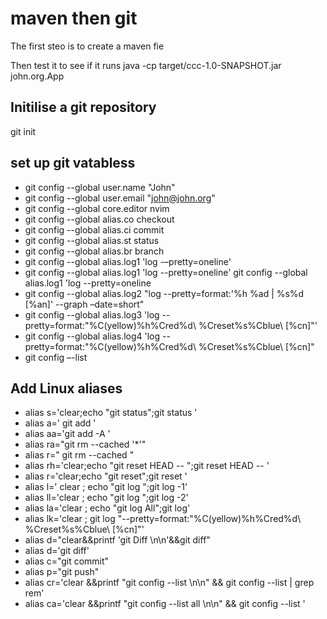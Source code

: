 # maven then git

The first steo is to create a maven fie 

Then test it to see if it runs 
java -cp target/ccc-1.0-SNAPSHOT.jar john.org.App

## Initilise a git repository
git init


## set up git vatabless
- git config --global user.name  "John"
- git config --global user.email "john@john.org"
- git config --global core.editor nvim
- git config --global alias.co checkout
- git config --global alias.ci commit
- git config --global alias.st status
- git config --global alias.br branch
- git config --global alias.log1 'log -–pretty=oneline'
- git config --global alias.log1 'log --pretty=oneline'
git config --global alias.log1 'log --pretty=oneline
- git config --global alias.log2 "log --pretty=format:'%h %ad | %s%d [%an]' --graph –date=short"
- git config --global alias.log3 'log --pretty=format:"%C(yellow)%h%Cred%d\ %Creset%s%Cblue\ [%cn]"'
- git config --global alias.log4 'log --pretty=format:"%C(yellow)%h%Cred%d\ %Creset%s%Cblue\ [%cn]"
- git config –-list



## Add Linux aliases 
- alias s='clear;echo "git status";git status '
- alias a=' git add '
- alias aa='git add -A '
- alias ra="git rm --cached '*'"
- alias r=" git rm --cached "
- alias rh='clear;echo "git reset HEAD -- ";git reset HEAD -- '
- alias r='clear;echo "git reset";git reset '
- alias l=' clear ; echo "git log ";git log -1'
- alias ll='clear ; echo "git log ";git log -2'
- alias la='clear ; echo "git log All";git log'
- alias lk='clear ; git log "--pretty=format:\"%C(yellow)%h%Cred%d\\ %Creset%s%Cblue\\ [%cn]\"'
- alias d="clear&&printf 'git Diff \n\n'&&git diff"
- alias d='git diff'
- alias c="git commit"
- alias p="git push"
- alias cr='clear &&printf  "git config --list \n\n" && git config --list | grep rem'
- alias ca='clear &&printf "git config --list  all \n\n" && git config --list '


